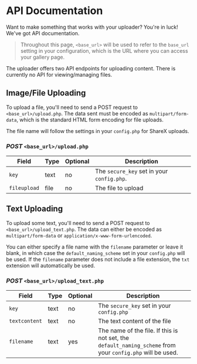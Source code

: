 # API Documentation
Want to make something that works with your uploader? You're in luck! We've got API documentation.

> Throughout this page, `<base_url>` will be used to refer to the `base_url` setting in your configuration, which is the URL where you can access your gallery page.

The uploader offers two API endpoints for uploading content. There is currently no API for viewing/managing files.

## Image/File Uploading
To upload a file, you'll need to send a POST request to `<base_url>/upload.php`. The data sent must be encoded as `multipart/form-data`, which is the standard HTML form encoding for file uploads.

The file name will follow the settings in your `config.php` for ShareX uploads.

### ***POST*** `<base_url>/upload.php`

| Field        | Type        | Optional | Description                                |
| ------------ | ----------- | -------- | ------------------------------------------ |
| `key`        | text        | no       | The `secure_key` set in your `config.php`. |
| `fileupload` | file        | no       | The file to upload                         |


## Text Uploading
To upload some text, you'll need to send a POST request to `<base_url>/upload_text.php`. The data can either be encoded as `multipart/form-data` or `application/x-www-form-urlencoded`.

You can either specify a file name with the `filename` parameter or leave it blank, in which case the `default_naming_scheme` set in your `config.php` will be used. If the `filename` parameter does not include a file extension, the `txt` extension will automatically be used.

### ***POST*** `<base_url>/upload_text.php`

| Field         | Type        | Optional | Description                               |
| ------------- | ----------- | -------- | ----------------------------------------- |
| `key`         | text        | no       | The `secure_key` set in your `config.php` |
| `textcontent` | text        | no       | The text content of the file              |
| `filename`    | text        | yes      | The name of the file. If this is not set, the `default_naming_scheme` from your `config.php` will be used.                        |
